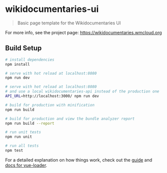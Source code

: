 # wikidocumentaries-ui

> Basic page template for the Wikidocumentaries UI

For more info, see the project page: https://wikidocumentaries.wmcloud.org


## Build Setup

``` bash
# install dependencies
npm install

# serve with hot reload at localhost:8080
npm run dev

# serve with hot reload at localhost:8080
# and use a local wikidocumentaries-api instead of the production one
API_URL=http://localhost:3000/ npm run dev

# build for production with minification
npm run build

# build for production and view the bundle analyzer report
npm run build --report

# run unit tests
npm run unit

# run all tests
npm test
```

For a detailed explanation on how things work, check out the [guide](http://vuejs-templates.github.io/webpack/) and [docs for vue-loader](http://vuejs.github.io/vue-loader).
